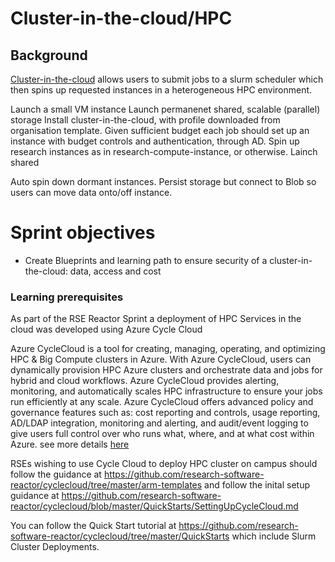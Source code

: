 # Cluster-in-the-cloud/HPC

## Background

[Cluster-in-the-cloud](https://github.com/acrc/cluster-in-the-cloud) allows users to submit jobs to a slurm scheduler which then spins up requested instances in a heterogeneous HPC environment.  

Launch a small VM instance
Launch permanenet shared, scalable (parallel) storage 
Install cluster-in-the-cloud, with profile downloaded from organisation template.
Given sufficient budget each job should set up an instance with budget controls and authentication, through AD.  Spin up research instances as in research-compute-instance, or otherwise.
Lainch shared

Auto spin down dormant instances.
Persist storage but connect to Blob so users can move data onto/off instance.

# Sprint objectives 
* Create Blueprints and learning path to ensure security of a cluster-in-the-cloud: data, access and cost

### Learning prerequisites

As part of the RSE Reactor Sprint a deployment of HPC Services in the cloud was developed using Azure Cycle Cloud

Azure CycleCloud is a tool for creating, managing, operating, and optimizing HPC & Big Compute clusters in Azure. With Azure CycleCloud, users can dynamically provision HPC Azure clusters and orchestrate data and jobs for hybrid and cloud workflows. Azure CycleCloud provides alerting, monitoring, and automatically scales HPC infrastructure to ensure your jobs run efficiently at any scale. Azure CycleCloud offers advanced policy and governance features such as: cost reporting and controls, usage reporting, AD/LDAP integration, monitoring and alerting, and audit/event logging to give users full control over who runs what, where, and at what cost within Azure. see more details [here](https://docs.microsoft.com/en-us/azure/cyclecloud/overview) 

RSEs wishing to use Cycle Cloud to deploy HPC cluster on campus should follow the guidance at https://github.com/research-software-reactor/cyclecloud/tree/master/arm-templates and follow the inital setup guidance at https://github.com/research-software-reactor/cyclecloud/blob/master/QuickStarts/SettingUpCycleCloud.md

You can follow the Quick Start tutorial at https://github.com/research-software-reactor/cyclecloud/tree/master/QuickStarts which include Slurm Cluster Deployments.



